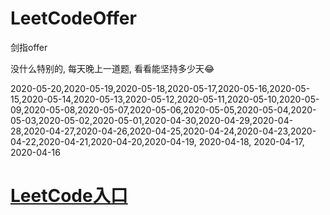 # LeetCodeOffer
剑指offer

没什么特别的, 每天晚上一道题, 看看能坚持多少天😂


2020-05-20,2020-05-19,2020-05-18,2020-05-17,2020-05-16,2020-05-15,2020-05-14,2020-05-13,2020-05-12,2020-05-11,2020-05-10,2020-05-09,2020-05-08,2020-05-07,2020-05-06,2020-05-05,2020-05-04,2020-05-03,2020-05-02,2020-05-01,2020-04-30,2020-04-29,2020-04-28,2020-04-27,2020-04-26,2020-04-25,2020-04-24,2020-04-23,2020-04-22,2020-04-21,2020-04-20,2020-04-19, 2020-04-18, 2020-04-17, 2020-04-16


# [LeetCode入口](https://leetcode-cn.com/u/cocos543/)
